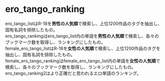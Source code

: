 # ero_tango_ranking

ero_tango_listはR-18を**男性の人気順**で検索し、上位1200作品のタグを抽出し、固有名詞を排除したもの。\
ero_tango_rankingはero_tango_list内の単語を**男性の人気順**で検索し、各々のブックマーク数を取得し、ランキングにしたもの。\
female_ero_tango_listはR-18を**女性の人気順**で検索し、上位1200作品のタグを抽出し、固有名詞を排除したもの。\
female_ero_tango_rankingはfemale_ero_tango_list内の単語を**女性の人気順**で検索し、各々のブックマーク数を取得し、ランキングにしたもの。\
ero_tango_ranking2はより正確だと思われるエロ単語のランキング。
